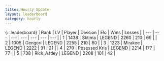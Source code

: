 ```yaml
---
title: Hourly Update
layout: leaderboard
category: hourly
---
```


{: .leaderboard}
| Rank | LV | Player | Division | Elo | Wins | Losses |
| --- | --- | --- | --- | --- | --- | --- |
| <span data-change="0">1</span> | 1438 | <span title="ID: 353063">Sktima</span> | LEGEND | <span data-change="0">2260</span> | <span data-change="0">210</span> | <span data-change="0">69</span> |
| <span data-change="0">2</span> | 1005 | <span title="ID: 294236">Gengori</span> | LEGEND | <span data-change="0">2255</span> | <span data-change="0">210</span> | <span data-change="0">80</span> |
| <span data-change="0">3</span> | 1223 | <span title="ID: 416373">Mirakee</span> | LEGEND | <span data-change="0">2222</span> | <span data-change="0">91</span> | <span data-change="0">21</span> |
| <span data-change="2">4</span> | 270 | <span title="ID: 402846">Posessed Kris</span> | LEGEND | <span data-change="19">2214</span> | <span data-change="5">177</span> | <span data-change="0">77</span> |
| <span data-change="-1">5</span> | 738 | <span title="ID: 466583">Rick_Astley</span> | LEGEND | <span data-change="0">2208</span> | <span data-change="0">101</span> | <span data-change="0">42</span> |